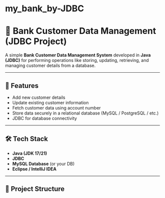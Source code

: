 # my_bank_by-JDBC

# 🏦 Bank Customer Data Management (JDBC Project)

A simple **Bank Customer Data Management System** developed in **Java (JDBC)** for performing operations like storing, updating, retrieving, and managing customer details from a database.  

---

## 🚀 Features
- Add new customer details  
- Update existing customer information  
- Fetch customer data using account number  
- Store data securely in a relational database (MySQL / PostgreSQL / etc.)  
- JDBC for database connectivity  

---

## 🛠️ Tech Stack
- **Java (JDK 17/21)**  
- **JDBC**  
- **MySQL Database** (or your DB)  
- **Eclipse / IntelliJ IDEA**  

---

## 📂 Project Structure
